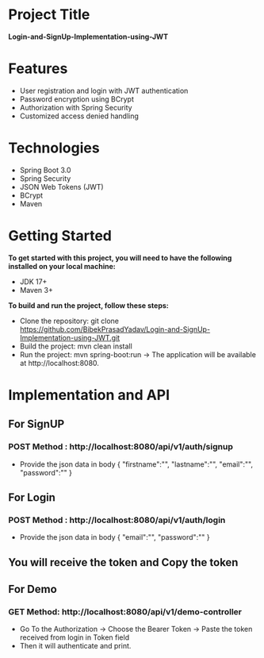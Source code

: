 # Project Title
**Login-and-SignUp-Implementation-using-JWT**

# Features
* User registration and login with JWT authentication
* Password encryption using BCrypt
* Authorization with Spring Security
* Customized access denied handling

# Technologies
* Spring Boot 3.0
* Spring Security
* JSON Web Tokens (JWT)
* BCrypt
* Maven

# Getting Started
**To get started with this project, you will need to have the following installed on your local machine:** 
* JDK 17+
* Maven 3+

**To build and run the project, follow these steps:**

* Clone the repository: git clone https://github.com/BibekPrasadYadav/Login-and-SignUp-Implementation-using-JWT.git
* Build the project: mvn clean install
* Run the project: mvn spring-boot:run
-> The application will be available at http://localhost:8080.


# Implementation and API
## For SignUP
### POST Method : http://localhost:8080/api/v1/auth/signup
* Provide the json data in body
  {
  "firstname":"",
  "lastname":"",
  "email":"",
  "password":""
}
## For Login 
### POST Method : http://localhost:8080/api/v1/auth/login
* Provide the json data in body
  {
  "email":"",
  "password":""
  }
## You will receive the token and Copy the token  
## For Demo 
### GET Method: http://localhost:8080/api/v1/demo-controller
* Go To the Authorization -> Choose the Bearer Token -> Paste the token received from login in Token field
* Then it will authenticate and print. 






